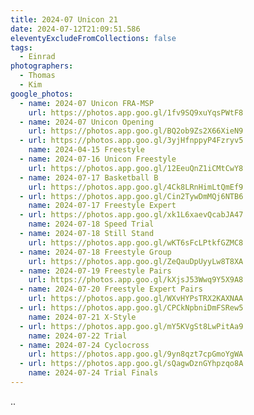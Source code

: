 ```yaml
---
title: 2024-07 Unicon 21
date: 2024-07-12T21:09:51.586
eleventyExcludeFromCollections: false
tags:
  - Einrad
photographers:
  - Thomas
  - Kim
google_photos:
  - name: 2024-07 Unicon FRA-MSP
    url: https://photos.app.goo.gl/1fv9SQ9xuYqsPWtF8
  - name: 2024-07 Unicon Opening
    url: https://photos.app.goo.gl/BQ2ob9Zs2X66XieN9
  - url: https://photos.app.goo.gl/3yjHfnppyP4Fzryv5
    name: 2024-04-15 Freestyle
  - name: 2024-07-16 Unicon Freestyle
    url: https://photos.app.goo.gl/12EeuQnZ1iCMtCwY8
  - name: 2024-07-17 Basketball B
    url: https://photos.app.goo.gl/4Ck8LRnHimLtQmEf9
  - url: https://photos.app.goo.gl/Cin2TywDmMQj6NTB6
    name: 2024-07-17 Freestyle Expert
  - url: https://photos.app.goo.gl/xk1L6xaevQcabJA47
    name: 2024-07-18 Speed Trial
  - name: 2024-07-18 Still Stand
    url: https://photos.app.goo.gl/wKT6sFcLPtkfGZMC8
  - name: 2024-07-18 Freestyle Group
    url: https://photos.app.goo.gl/ZeQauDpUyyLw8T8XA
  - name: 2024-07-19 Freestyle Pairs
    url: https://photos.app.goo.gl/kXjsJ53Wwq9Y5X9A8
  - name: 2024-07-20 Freestyle Expert Pairs
    url: https://photos.app.goo.gl/WXvHYPsTRX2KAXNAA
  - url: https://photos.app.goo.gl/CPCkNpbniDmFSRew5
    name: 2024-07-21 X-Style
  - url: https://photos.app.goo.gl/mY5KVgSt8LwPitAa9
    name: 2024-07-22 Trial
  - name: 2024-07-24 Cyclocross
    url: https://photos.app.goo.gl/9yn8qzt7cpGmoYgWA
  - url: https://photos.app.goo.gl/sQagwDznGYhpzqo8A
    name: 2024-07-24 Trial Finals
---
```

..
